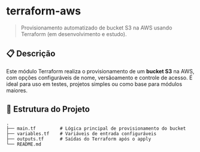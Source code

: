 # terraform-aws

> Provisionamento automatizado de bucket S3 na AWS usando Terraform (em desenvolvimento e estudo).

## 📋 Descrição

Este módulo Terraform realiza o provisionamento de um **bucket S3** na AWS, com opções configuráveis de nome, versãoamento e controle de acesso. É ideal para uso em testes, projetos simples ou como base para módulos maiores.

## 📁 Estrutura do Projeto

```text
.
├── main.tf         # Lógica principal de provisionamento do bucket
├── variables.tf    # Variáveis de entrada configuráveis
├── outputs.tf      # Saídas do Terraform após o apply
└── README.md
